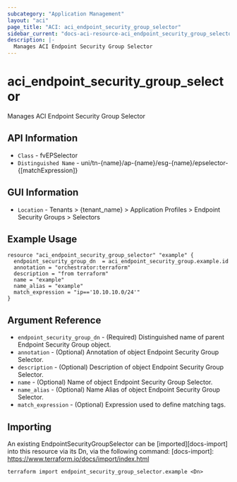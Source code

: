 ```yaml
---
subcategory: "Application Management"
layout: "aci"
page_title: "ACI: aci_endpoint_security_group_selector"
sidebar_current: "docs-aci-resource-aci_endpoint_security_group_selector"
description: |-
  Manages ACI Endpoint Security Group Selector
---
```


# aci_endpoint_security_group_selector #

Manages ACI Endpoint Security Group Selector

## API Information ##

* `Class` - fvEPSelector
* `Distinguished Name` - uni/tn-{name}/ap-{name}/esg-{name}/epselector-{[matchExpression]}

## GUI Information ##

* `Location` - Tenants > {tenant_name} > Application Profiles > Endpoint Security Groups > Selectors

## Example Usage ##

```hcl
resource "aci_endpoint_security_group_selector" "example" {
  endpoint_security_group_dn  = aci_endpoint_security_group.example.id
  annotation = "orchestrator:terraform"
  description = "from terraform"
  name = "example"
  name_alias = "example"
  match_expression = "ip=='10.10.10.0/24'"
}
```

## Argument Reference ##

* `endpoint_security_group_dn` - (Required) Distinguished name of parent Endpoint Security Group object.
* `annotation` - (Optional) Annotation of object Endpoint Security Group Selector.
* `description` - (Optional) Description of object Endpoint Security Group Selector.
* `name` - (Optional) Name of object Endpoint Security Group Selector.
* `name_alias` - (Optional) Name Alias of object Endpoint Security Group Selector.
* `match_expression` - (Optional) Expression used to define matching tags.  

## Importing ##

An existing EndpointSecurityGroupSelector can be [imported][docs-import] into this resource via its Dn, via the following command:
[docs-import]: https://www.terraform.io/docs/import/index.html

```
terraform import endpoint_security_group_selector.example <Dn>
```